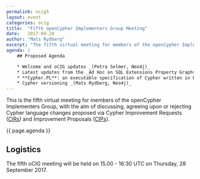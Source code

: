 ```yaml
---
permalink: ocig5
layout: event
categories: ocig
title:  "Fifth openCypher Implementers Group Meeting"
date:   2017-09-28
author: "Mats Rydberg"
excerpt: "The fifth virtual meeting for members of the openCypher Implementers Group."
agenda: |
    ## Proposed Agenda

    * Welcome and oCIG updates _(Petra Selmer, Neo4j)_
    * Latest updates from the _Ad Hoc on SQL Extensions Property Graphs_ committee _(Alastair Green, Neo4j)_
    * **Cypher.PL**: an executable specification of Cypher written in Prolog _(Jan Posiadała and Paweł Susicki, Cypher.PL)_
    * Cypher versioning _(Mats Rydberg, Neo4j)_
---
```

This is the fifth virtual meeting for members of the openCypher Implementers Group, with the aim of discussing, agreeing upon or rejecting Cypher language changes proposed via Cypher Improvement Requests (<a href="https://github.com/opencypher/openCypher/issues?q=is%3Aopen+is%3Aissue+label%3ACIR" target="_blank">CIRs</a>) and Improvement Proposals (<a href="/cips/" target="_blank">CIPs</a>).


{{ page.agenda }}

## Logistics

The fifth oCIG meeting will be held on 15.00 - 16:30 UTC on Thursday, 28 September 2017.
